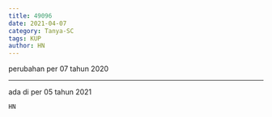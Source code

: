 ```yaml
---
title: 49096
date: 2021-04-07
category: Tanya-SC
tags: KUP
author: HN
---
```


perubahan per 07 tahun 2020

---

ada di per 05 tahun 2021

`HN`
